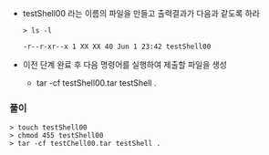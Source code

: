 - testShell00 라는 이름의 파일을 만들고 출력결과가 다음과 같도록 하라

  ```shell
  > ls -l
  
  -r--r-xr--x 1 XX XX 40 Jun 1 23:42 testShell00
  ```

- 이전 단계 완료 후 다음 명령어를 실행하여 제출할 파일을 생성
  - tar -cf testShell00.tar testShell .



### 풀이
```shell
> touch testShell00
> chmod 455 testShell00
> tar -cf testChell00.tar testShell .
```
